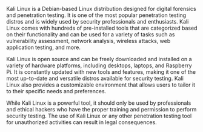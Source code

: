 Kali Linux is a Debian-based Linux distribution designed for digital forensics and penetration testing. It is one of the most popular penetration testing distros and is widely used by security professionals and enthusiasts. Kali Linux comes with hundreds of pre-installed tools that are categorized based on their functionality and can be used for a variety of tasks such as vulnerability assessment, network analysis, wireless attacks, web application testing, and more.

Kali Linux is open source and can be freely downloaded and installed on a variety of hardware platforms, including desktops, laptops, and Raspberry Pi. It is constantly updated with new tools and features, making it one of the most up-to-date and versatile distros available for security testing. Kali Linux also provides a customizable environment that allows users to tailor it to their specific needs and preferences.

While Kali Linux is a powerful tool, it should only be used by professionals and ethical hackers who have the proper training and permission to perform security testing. The use of Kali Linux or any other penetration testing tool for unauthorized activities can result in legal consequences.